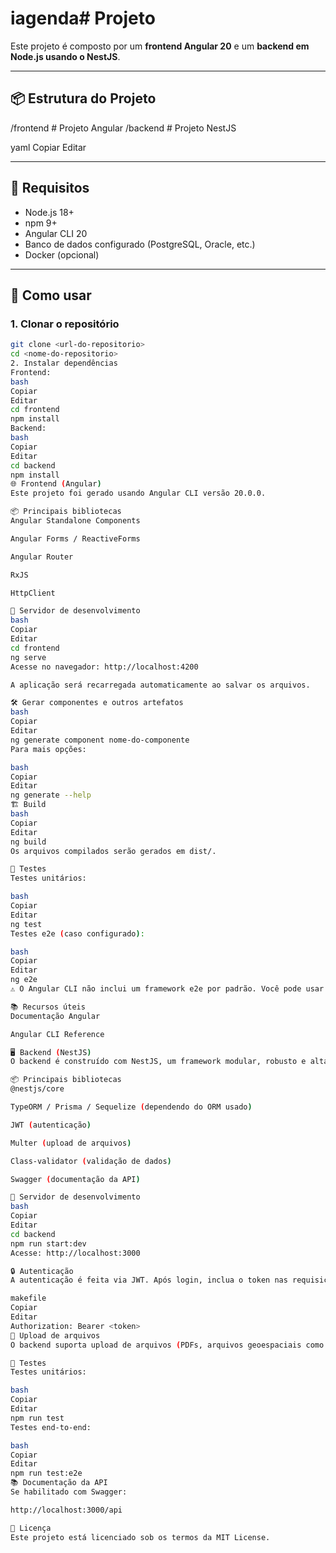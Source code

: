 # iagenda# Projeto

Este projeto é composto por um **frontend Angular 20** e um **backend em Node.js usando o NestJS**.

---

## 📦 Estrutura do Projeto

/frontend # Projeto Angular
/backend # Projeto NestJS

yaml
Copiar
Editar

---

## 🧭 Requisitos

- Node.js 18+
- npm 9+
- Angular CLI 20
- Banco de dados configurado (PostgreSQL, Oracle, etc.)
- Docker (opcional)

---

## 🔧 Como usar

### 1. Clonar o repositório

```bash
git clone <url-do-repositorio>
cd <nome-do-repositorio>
2. Instalar dependências
Frontend:
bash
Copiar
Editar
cd frontend
npm install
Backend:
bash
Copiar
Editar
cd backend
npm install
🌐 Frontend (Angular)
Este projeto foi gerado usando Angular CLI versão 20.0.0.

📦 Principais bibliotecas
Angular Standalone Components

Angular Forms / ReactiveForms

Angular Router

RxJS

HttpClient

🚀 Servidor de desenvolvimento
bash
Copiar
Editar
cd frontend
ng serve
Acesse no navegador: http://localhost:4200

A aplicação será recarregada automaticamente ao salvar os arquivos.

🛠️ Gerar componentes e outros artefatos
bash
Copiar
Editar
ng generate component nome-do-componente
Para mais opções:

bash
Copiar
Editar
ng generate --help
🏗️ Build
bash
Copiar
Editar
ng build
Os arquivos compilados serão gerados em dist/.

🧪 Testes
Testes unitários:

bash
Copiar
Editar
ng test
Testes e2e (caso configurado):

bash
Copiar
Editar
ng e2e
⚠️ O Angular CLI não inclui um framework e2e por padrão. Você pode usar Cypress ou Playwright.

📚 Recursos úteis
Documentação Angular

Angular CLI Reference

🖥️ Backend (NestJS)
O backend é construído com NestJS, um framework modular, robusto e altamente escalável para Node.js com TypeScript.

📦 Principais bibliotecas
@nestjs/core

TypeORM / Prisma / Sequelize (dependendo do ORM usado)

JWT (autenticação)

Multer (upload de arquivos)

Class-validator (validação de dados)

Swagger (documentação da API)

🚀 Servidor de desenvolvimento
bash
Copiar
Editar
cd backend
npm run start:dev
Acesse: http://localhost:3000

🔒 Autenticação
A autenticação é feita via JWT. Após login, inclua o token nas requisições protegidas:

makefile
Copiar
Editar
Authorization: Bearer <token>
📁 Upload de arquivos
O backend suporta upload de arquivos (PDFs, arquivos geoespaciais como KMZ/KML/SHP ZIP) usando Multer. Os arquivos são salvos localmente e relacionados a entidades no banco de dados.

🧪 Testes
Testes unitários:

bash
Copiar
Editar
npm run test
Testes end-to-end:

bash
Copiar
Editar
npm run test:e2e
📚 Documentação da API
Se habilitado com Swagger:

http://localhost:3000/api

📄 Licença
Este projeto está licenciado sob os termos da MIT License.